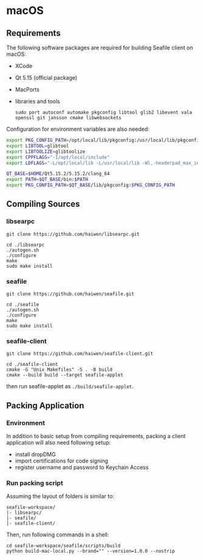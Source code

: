 # macOS

## Requirements

The following software packages are required for building Seafile client on macOS:

* XCode
* Qt 5.15 (official package)
* MacPorts
* libraries and tools

    `sudo port autoconf automake pkgconfig libtool glib2 libevent vala openssl git jansson cmake libwebsockets`

Configuration for environment variables are also needed:

```bash
export PKG_CONFIG_PATH=/opt/local/lib/pkgconfig:/usr/local/lib/pkgconfig
export LIBTOOL=glibtool
export LIBTOOLIZE=glibtoolize
export CPPFLAGS="-I/opt/local/include"
export LDFLAGS="-L/opt/local/lib -L/usr/local/lib -Wl,-headerpad_max_install_names"

QT_BASE=$HOME/Qt5.15.2/5.15.2/clang_64
export PATH=$QT_BASE/bin:$PATH
export PKG_CONFIG_PATH=$QT_BASE/lib/pkgconfig:$PKG_CONFIG_PATH
```

## Compiling Sources

### libsearpc

```
git clone https://github.com/haiwen/libsearpc.git

cd ./libsearpc
./autogen.sh
./configure
make
sudo make install
```

### seafile

```
git clone https://github.com/haiwen/seafile.git

cd ./seafile
./autogen.sh
./configure
make
sudo make install
```

### seafile-client

```
git clone https://github.com/haiwen/seafile-client.git

cd ./seafile-client
cmake -G "Unix Makefiles" -S . -B build
cmake --build build --target seafile-applet
```

then run seafile-applet as `./build/seafile-applet`.

## Packing Application

### Environment

In addition to basic setup from compiling requirements, packing a client application will also need following setup:

* install dropDMG
* import certifications for code signing
* register username and password to Keychain Access

### Run packing script

Assuming the layout of folders is similar to:

```
seafile-workspace/
|- libsearpc/
|- seafile/
|- seafile-client/
```

Then, run following commands in a shell:

```
cd seafile-workspace/seafile/scripts/build
python build-mac-local.py --brand="" --version=1.0.0 --nostrip

```
